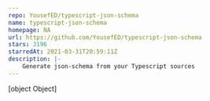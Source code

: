 ```yaml
---
repo: YousefED/typescript-json-schema
name: typescript-json-schema
homepage: NA
url: https://github.com/YousefED/typescript-json-schema
stars: 3196
starredAt: 2021-03-31T20:59:11Z
description: |-
    Generate json-schema from your Typescript sources
---
```


[object Object]

